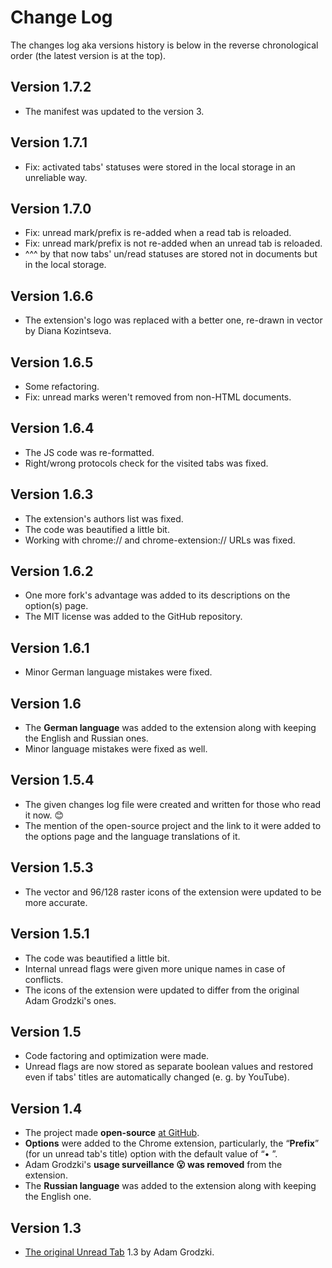 # Change Log

The changes log aka versions history is below in the reverse chronological order (the latest version is at the top).

## Version 1.7.2
* The manifest was updated to the version 3.

## Version 1.7.1
* Fix: activated tabs' statuses were stored in the local storage in an unreliable way.

## Version 1.7.0
* Fix: unread mark/prefix is re-added when a read tab is reloaded.
* Fix: unread mark/prefix is not re-added when an unread tab is reloaded.
* ^^^ by that now tabs' un/read statuses are stored not in documents but in the local storage.

## Version 1.6.6
* The extension's logo was replaced with a better one, re-drawn in vector by Diana Kozintseva.

## Version 1.6.5
* Some refactoring.
* Fix: unread marks weren't removed from non-HTML documents.

## Version 1.6.4
* The JS code was re-formatted.
* Right/wrong protocols check for the visited tabs was fixed.

## Version 1.6.3
* The extension's authors list was fixed.
* The code was beautified a little bit.
* Working with chrome:// and chrome-extension:// URLs was fixed.

## Version 1.6.2
* One more fork's advantage was added to its descriptions on the option(s) page.
* The MIT license was added to the GitHub repository.

## Version 1.6.1
* Minor German language mistakes were fixed.

## Version 1.6
* The <b>German language</b> was added to the extension along with keeping the English and Russian ones.
* Minor language mistakes were fixed as well.

## Version 1.5.4
* The given changes log file were created and written for those who read it now. 😊
* The mention of the open-source project and the link to it were added to the options page and the language translations of it.

## Version 1.5.3
* The vector and 96/128 raster icons of the extension were updated to be more accurate.

## Version 1.5.1
* The code was beautified a little bit.
* Internal unread flags were given more unique names in case of conflicts.
* The icons of the extension were updated to differ from the original Adam Grodzki's ones.

## Version 1.5
* Code factoring and optimization were made.
* Unread flags are now stored as separate boolean values and restored even if tabs' titles are automatically changed (e.&nbsp;g. by YouTube).

## Version 1.4
* The project made <b>open-source</b> <a href="https://github.com/stanislawru/unread-tab" target="_blank">at GitHub</a>.
* <b>Options</b> were added to the Chrome extension, particularly, the “<b>Prefix</b>” (for un unread tab's title) option with the default value of “• ”.
* Adam Grodzki's <b>usage surveillance 😮 was removed</b> from the extension.
* The <b>Russian language</b> was added to the extension along with keeping the English one.

## Version 1.3
* <a href="https://chrome.google.com/webstore/detail/unread-tab/ofblopofekndelpkceaodkjcnfacmcfp?hl=ru" target="_blank">The original Unread Tab</a> 1.3 by Adam Grodzki.
